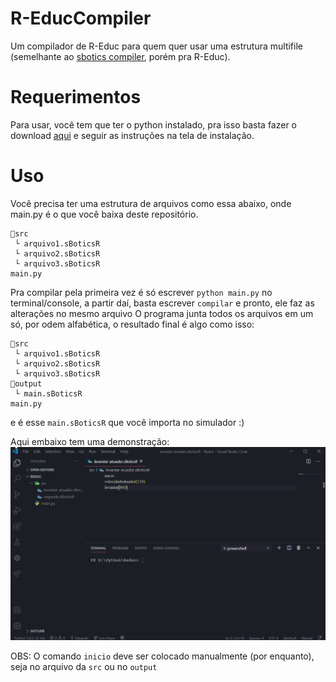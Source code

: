 # R-EducCompiler
Um compilador de R-Educ para quem quer usar uma estrutura multifile (semelhante ao [sbotics compiler](https://github.com/GRFreire/sboticscompiler), porém pra R-Educ).
# Requerimentos
Para usar, você tem que ter o python instalado, pra isso basta fazer o download [aqui](https://www.python.org/ftp/python/3.8.6/python-3.8.6.exe) e seguir as instruções na tela de instalação.
# Uso
Você precisa ter uma estrutura de arquivos como essa abaixo, onde main.py é o que você baixa deste repositório.
```
📂src
 └ arquivo1.sBoticsR
 └ arquivo2.sBoticsR
 └ arquivo3.sBoticsR
main.py
```
Pra compilar pela primeira vez é só escrever `python main.py` no terminal/console, a partir daí, basta escrever `compilar` e pronto, ele faz as alterações no mesmo arquivo
O programa junta todos os arquivos em um só, por odem alfabética, o resultado final é algo como isso:
```
📂src
 └ arquivo1.sBoticsR
 └ arquivo2.sBoticsR
 └ arquivo3.sBoticsR
📂output
 └ main.sBoticsR
main.py
```
e é esse `main.sBoticsR` que você importa no simulador :)

Aqui embaixo tem uma demonstração:
![Como usar](./como_usar.gif)

OBS: O comando `inicio` deve ser colocado manualmente (por enquanto), seja no arquivo da `src` ou no `output`
